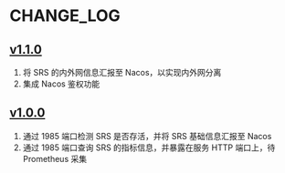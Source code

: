 # CHANGE_LOG

## [v1.1.0](https://github.com/azusachino/srs-exporter/releases/tag/v1.1.0)

1. 将 SRS 的内外网信息汇报至 Nacos，以实现内外网分离
2. 集成 Nacos 鉴权功能

## [v1.0.0](https://github.com/azusachino/srs-exporter/releases/tag/v1.0.0)

1. 通过 1985 端口检测 SRS 是否存活，并将 SRS 基础信息汇报至 Nacos
2. 通过 1985 端口查询 SRS 的指标信息，并暴露在服务 HTTP 端口上，待 Prometheus 采集
